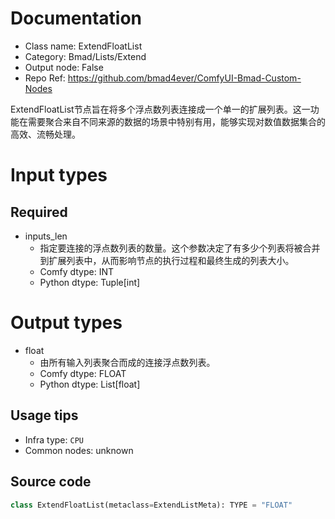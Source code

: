 
# Documentation
- Class name: ExtendFloatList
- Category: Bmad/Lists/Extend
- Output node: False
- Repo Ref: https://github.com/bmad4ever/ComfyUI-Bmad-Custom-Nodes

ExtendFloatList节点旨在将多个浮点数列表连接成一个单一的扩展列表。这一功能在需要聚合来自不同来源的数据的场景中特别有用，能够实现对数值数据集合的高效、流畅处理。

# Input types
## Required
- inputs_len
    - 指定要连接的浮点数列表的数量。这个参数决定了有多少个列表将被合并到扩展列表中，从而影响节点的执行过程和最终生成的列表大小。
    - Comfy dtype: INT
    - Python dtype: Tuple[int]

# Output types
- float
    - 由所有输入列表聚合而成的连接浮点数列表。
    - Comfy dtype: FLOAT
    - Python dtype: List[float]


## Usage tips
- Infra type: `CPU`
- Common nodes: unknown


## Source code
```python
class ExtendFloatList(metaclass=ExtendListMeta): TYPE = "FLOAT"

```
